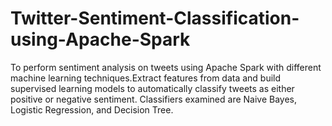 # Twitter-Sentiment-Classification-using-Apache-Spark
To perform sentiment analysis on tweets using Apache Spark with different machine learning techniques.Extract features from data and build supervised learning models to automatically classify tweets as either positive or negative sentiment. Classifiers examined are Naive Bayes, Logistic Regression, and Decision Tree.
